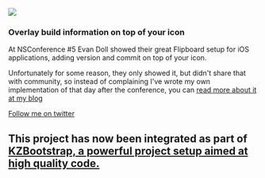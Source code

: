 ![](http://github.com/krzysztofzablocki/KZBootstrap/Screenshots/Configurations.png?raw=true)
### Overlay build information on top of your icon

At NSConference #5 Evan Doll showed their great Flipboard setup for iOS applications, adding version and commit on top of your icon. 

Unfortunately for some reason, they only showed it, but didn't share that with community, so instead of complaining I've wrote my own implementation of that day after the conference, you can [read more about it at my blog](http://merowing.info/2013/03/overlaying-application-version-on-top-of-your-icon/)

[Follow me on twitter](http://twitter.com/merowing_)


## This project has now been integrated as part of [KZBootstrap, a powerful project setup aimed at high quality code.](http://github.com/krzysztofzablocki/KZBootstrap)
